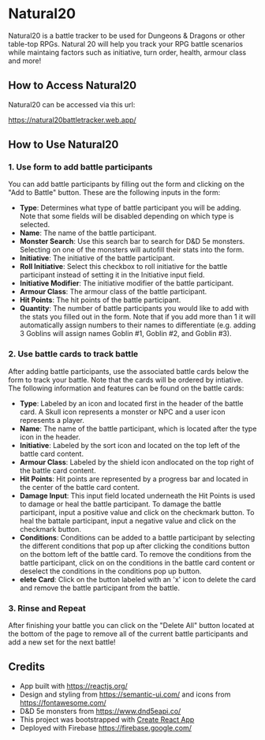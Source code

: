 # Natural20

Natural20 is a battle tracker to be used for Dungeons & Dragons or other table-top RPGs. Natural 20 will help you track your RPG battle scenarios while maintaing factors such as initiative, turn order, health, armour class and more!

## How to Access Natural20

Natural20 can be accessed via this url:

https://natural20battletracker.web.app/

## How to Use Natural20
### 1. Use form to add battle participants
You can add battle participants by filling out the form and clicking on the "Add to Battle" button. These are the following inputs in the form:

- **Type**: Determines what type of battle participant you will be adding. Note that some fields will be disabled depending on which type is selected.
- **Name**: The name of the battle participant.
- **Monster Search**: Use this search bar to search for D&D 5e monsters. Selecting on one of the monsters will autofill their stats into the form.
- **Initiative**: The initiative of the battle participant.
- **Roll Initiative**: Select this checkbox to roll initiative for the battle participant instead of setting it in the Initiative input field.
- **Initiative Modifier**: The initiative modifier of the battle participant.
- **Armour Class**: The armour class of the battle participant.
- **Hit Points**: The hit points of the battle participant.
- **Quantity**: The number of battle participants you would like to add with the stats you filled out in the form. Note that if you add more than 1 it will automatically assign numbers to their names to differentiate (e.g. adding 3 Goblins will assign names Goblin #1, Goblin #2, and Goblin #3).

### 2. Use battle cards to track battle
After adding battle participants, use the associated battle cards below the form to track your battle. Note that the cards will be ordered by intiative. The following information and features can be found on the battle cards:

- **Type**: Labeled by an icon and located first in the header of the battle card. A Skull icon represents a monster or NPC and a user icon represents a player.
- **Name**: The name of the battle participant, which is located after the type icon in the header.
- **Initiative**: Labeled by the sort icon and located on the top left of the battle card content.
- **Armour Class**: Labeled by the shield icon andlocated on the top right of the battle card content.
- **Hit Points**: Hit points are represented by a progress bar and located in the center of the battle card content.
- **Damage Input**: This input field located underneath the Hit Points is used to damage or heal the battle participant. To damage the battle participant, input a positive value and click on the checkmark button. To heal the battale participant, input a negative value and click on the checkmark button.
- **Conditions**: Conditions can be added to a battle participant by selecting the different conditions that pop up after clicking the conditions button on the bottom left of the battle card. To remove the conditions from the battle participant, click on on the conditions in the battle card content or deselect the conditions in the conditions pop up button.
- **elete Card**: Click on the button labeled with an 'x' icon to delete the card and remove the battle participant from the battle.

### 3. Rinse and Repeat
After finishing your battle you can click on the "Delete All" button located at the bottom of the page to remove all of the current battle participants and add a new set for the next battle!

## Credits
- App built with https://reactjs.org/
- Design and styling from https://semantic-ui.com/ and icons from https://fontawesome.com/
- D&D 5e monsters from https://www.dnd5eapi.co/
- This project was bootstrapped with [Create React App](https://github.com/facebook/create-react-app)
- Deployed with Firebase https://firebase.google.com/
